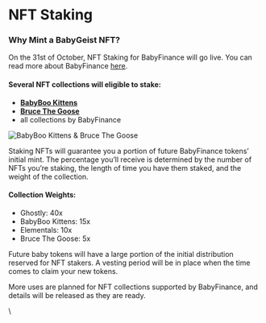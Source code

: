 # NFT Staking

### Why Mint a BabyGeist NFT?

On the 31st of October, NFT Staking for BabyFinance will go live. You can read more about BabyFinance [here](broken-reference).

#### Several NFT collections will eligible to stake:

* [**BabyBoo Kittens**](https://paintswap.finance/marketplace/collections/0xf6a4dc2c70e45a43c85151c4afa89f3ea9c463fd)
* [**Bruce The Goose**](https://brucethegoose.club)
* all collections by BabyFinance

![BabyBoo Kittens & Bruce The Goose](../.gitbook/assets/1\_D87FJGI1jVNljQKduknMfw.png)

Staking NFTs will guarantee you a portion of future BabyFinance tokens’ initial mint. The percentage you’ll receive is determined by the number of NFTs you’re staking, the length of time you have them staked, and the weight of the collection.

#### Collection Weights:

* Ghostly: 40x
* BabyBoo Kittens: 15x
* Elementals: 10x
* Bruce The Goose: 5x

Future baby tokens will have a large portion of the initial distribution reserved for NFT stakers.  A vesting period will be in place when the time comes to claim your new tokens.

More uses are planned for NFT collections supported by BabyFinance, and details will be released as they are ready.

\
